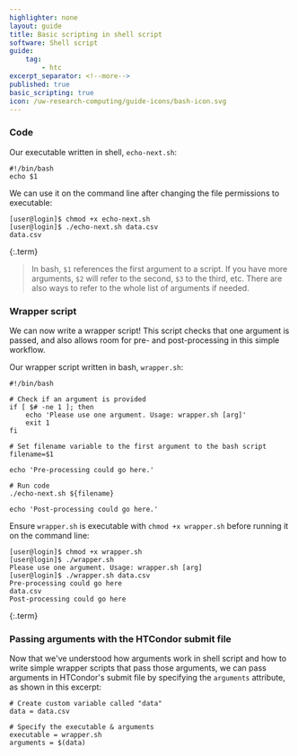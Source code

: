 ```yaml
---
highlighter: none
layout: guide
title: Basic scripting in shell script
software: Shell script
guide:
    tag:
        - htc
excerpt_separator: <!--more-->
published: true
basic_scripting: true
icon: /uw-research-computing/guide-icons/bash-icon.svg
---
```


### Code
Our executable written in shell, `echo-next.sh`:
```
#!/bin/bash
echo $1
```

We can use it on the command line after changing the file permissions to executable:
```
[user@login]$ chmod +x echo-next.sh
[user@login]$ ./echo-next.sh data.csv
data.csv
```
{:.term}

> In bash, `$1` references the first argument to a script. If you have more 
> arguments, `$2` will refer to the second, `$3` to the third, etc. There are 
> also ways to refer to the whole list of arguments if needed. 

### Wrapper script

We can now write a wrapper script! This script checks that one argument is passed, and also allows room for pre- and post-processing in this simple workflow.

Our wrapper script written in bash, `wrapper.sh`:
```
#!/bin/bash

# Check if an argument is provided
if [ $# -ne 1 ]; then
    echo 'Please use one argument. Usage: wrapper.sh [arg]'
    exit 1
fi

# Set filename variable to the first argument to the bash script
filename=$1

echo 'Pre-processing could go here.'

# Run code
./echo-next.sh ${filename}

echo 'Post-processing could go here.'
```

Ensure `wrapper.sh` is executable with `chmod +x wrapper.sh` before running it on the command line:
```
[user@login]$ chmod +x wrapper.sh
[user@login]$ ./wrapper.sh
Please use one argument. Usage: wrapper.sh [arg]
[user@login]$ ./wrapper.sh data.csv
Pre-processing could go here
data.csv
Post-processing could go here
```
{:.term}

### Passing arguments with the HTCondor submit file

Now that we've understood how arguments work in shell script and how to write simple wrapper scripts that pass those arguments, we can pass arguments in HTCondor's submit file by specifying the `arguments` attribute, as shown in this excerpt:

```
# Create custom variable called "data"
data = data.csv

# Specify the executable & arguments
executable = wrapper.sh
arguments = $(data)
```
<!--more-->
